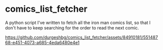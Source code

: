 # comics_list_fetcher
A python script I've written to fetch all the iron man comics list, so that I don't have to keep searching for the order to read the next comic.


https://github.com/durgeshbg/comics_list_fetcher/assets/84910181/55148768-e451-4073-a685-4eda6480e4e1

